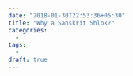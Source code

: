 ```yaml
---
date: "2018-01-30T22:53:36+05:30"
title: "Why a Sanskrit Shlok?"
categories:
  -
tags:
  -
draft: true
---
```

